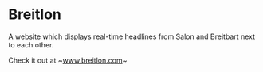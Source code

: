 # Breitlon
A website which displays real-time headlines from Salon and Breitbart next to each other.

Check it out at ~www.breitlon.com~
